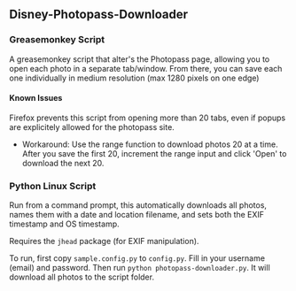 ## Disney-Photopass-Downloader
### Greasemonkey Script
A greasemonkey script that alter's the Photopass page, allowing you to open each photo in a separate tab/window. From there, you can save each one individually in medium resolution (max 1280 pixels on one edge)

#### Known Issues
Firefox prevents this script from opening more than 20 tabs, even if popups are explicitely allowed for the photopass site.
* Workaround: Use the range function to download photos 20 at a time. After you save the first 20, increment the range input and click 'Open' to download the next 20.

### Python Linux Script
Run from a command prompt, this automatically downloads all photos, names them with a date and location filename, and sets both the EXIF timestamp and OS timestamp.

Requires the `jhead` package (for EXIF manipulation).

To run, first copy `sample.config.py` to `config.py`. Fill in your username (email) and password. Then run `python photopass-downloader.py`. It will download all photos to the script folder.
